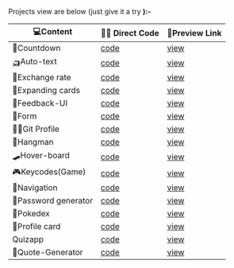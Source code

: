 

Projects view are below (just give it a try <b>):-

|💻Content            |👨‍💻 Direct Code                                                 |🔗Preview Link |
|---                   |---                                                    |---                     |  
|🔢Countdown           |[code]( https://github.com/Khush1009i/mini--projects/tree/main/animation-countdown)|            [view](https://lucky-florentine-900227.netlify.app/)|
|🛺Auto-text           |[code](https://github.com/Khush1009i/mini--projects/tree/main/auto-text)|                       [view](https://majestic-gumdrop-9a857d.netlify.app/)  
| 💱Exchange rate      |[code](https://github.com/Khush1009i/mini--projects/tree/main/exchange-rate)    |                   [view](https://nimble-narwhal-6026c5.netlify.app/) 
|🎴Expanding cards     |[code](https://github.com/Khush1009i/mini--projects/tree/main/expanding%20cards)|               [view](https://legendary-shortbread-ece861.netlify.app/)|
|🏣Feedback-UI         |[code](https://github.com/Khush1009i/mini--projects/tree/main/feedback-UI)      |                    [view](https://lambent-buttercream-5ebba3.netlify.app/) 
|💁Form                |[code](https://github.com/Khush1009i/mini--projects/tree/main/form)             |                    [view](https://stellular-pony-52fd34.netlify.app/)   
|🧑‍💼Git Profile         |[code](https://github.com/Khush1009i/mini--projects/tree/main/github%20profiles)|               [view](https://glowing-croquembouch4492dc.netlify.app/) 
|🐒Hangman             |[code](https://github.com/Khush1009i/mini--projects/tree/main/hangman)           |                   [view](https://keen-quokka-8f1b52.netlify.app/)|
| 🛹Hover-board        |[code](https://github.com/Khush1009i/mini--projects/tree/main/Hoverboard)        |                   [view](https://resplendent-kitsune-2b2a01.netlify.app/) |
|🎮Keycodes(Game)      |[code](https://github.com/Khush1009i/mini--projects/tree/main/keycodes!)         |                   [view](https://joyful-crostata-81d07a.netlify.app/)|
|📱Navigation          |[code]( https://github.com/Khush1009i/mini--projects/tree/main/mobile-navigation)|              [view](https://unique-sable-d3aa86.netlify.app/)|  
|🔏Password generator  |[code](https://github.com/Khush1009i/mini--projects/tree/main/password-generator)|              [view](https://aquamarine-elf-603e9a.netlify.app/)|
|🐯Pokedex             |[code](https://github.com/Khush1009i/mini--projects/tree/main/pokedex)           |                   [view](https://visionary-bombolone-c3b8f0.netlify.app/) |
|🪪Profile card        |[code](https://github.com/Khush1009i/mini--projects/tree/main/profile-card)      |                    [view](https://dapper-sundae-227be0.netlify.app/) 
|Quizapp                |[code](https://github.com/Khush1009i/mini--projects/tree/main/quizapp)           |                  [view](https://rainbow-marshmallow-85507a.netlify.app/) 
|📑Quote-Generator     |[code](https://github.com/Khush1009i/mini--projects/tree/main/quote-Gen )         |            [view](https://visionary-malasada-77e9d7.netlify.app/) 